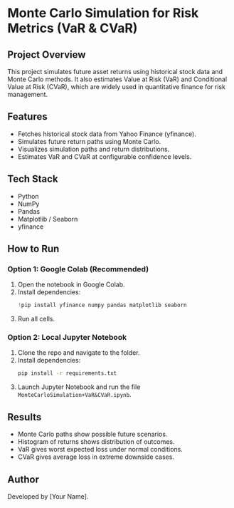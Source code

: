 # Monte Carlo Simulation for Risk Metrics (VaR & CVaR)

## Project Overview
This project simulates future asset returns using historical stock data and Monte Carlo methods.
It also estimates Value at Risk (VaR) and Conditional Value at Risk (CVaR), which are widely used in quantitative finance for risk management.

## Features
- Fetches historical stock data from Yahoo Finance (yfinance).
- Simulates future return paths using Monte Carlo.
- Visualizes simulation paths and return distributions.
- Estimates VaR and CVaR at configurable confidence levels.

## Tech Stack
- Python
- NumPy
- Pandas
- Matplotlib / Seaborn
- yfinance

## How to Run
### Option 1: Google Colab (Recommended)
1. Open the notebook in Google Colab.
2. Install dependencies:
   ```python
   !pip install yfinance numpy pandas matplotlib seaborn
   ```
3. Run all cells.

### Option 2: Local Jupyter Notebook
1. Clone the repo and navigate to the folder.
2. Install dependencies:
   ```bash
   pip install -r requirements.txt
   ```
3. Launch Jupyter Notebook and run the file `MonteCarloSimulation+VaR&CVaR.ipynb`.

## Results
- Monte Carlo paths show possible future scenarios.
- Histogram of returns shows distribution of outcomes.
- VaR gives worst expected loss under normal conditions.
- CVaR gives average loss in extreme downside cases.

## Author
Developed by [Your Name].
